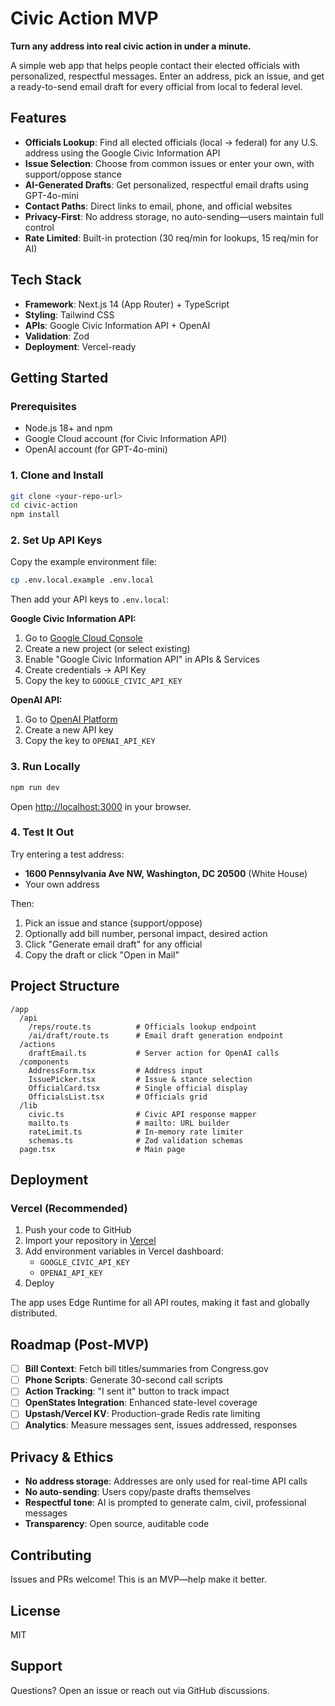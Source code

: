 # Civic Action MVP

**Turn any address into real civic action in under a minute.**

A simple web app that helps people contact their elected officials with personalized, respectful messages. Enter an address, pick an issue, and get a ready-to-send email draft for every official from local to federal level.

## Features

- **Officials Lookup**: Find all elected officials (local → federal) for any U.S. address using the Google Civic Information API
- **Issue Selection**: Choose from common issues or enter your own, with support/oppose stance
- **AI-Generated Drafts**: Get personalized, respectful email drafts using GPT-4o-mini
- **Contact Paths**: Direct links to email, phone, and official websites
- **Privacy-First**: No address storage, no auto-sending—users maintain full control
- **Rate Limited**: Built-in protection (30 req/min for lookups, 15 req/min for AI)

## Tech Stack

- **Framework**: Next.js 14 (App Router) + TypeScript
- **Styling**: Tailwind CSS
- **APIs**: Google Civic Information API + OpenAI
- **Validation**: Zod
- **Deployment**: Vercel-ready

## Getting Started

### Prerequisites

- Node.js 18+ and npm
- Google Cloud account (for Civic Information API)
- OpenAI account (for GPT-4o-mini)

### 1. Clone and Install

```bash
git clone <your-repo-url>
cd civic-action
npm install
```

### 2. Set Up API Keys

Copy the example environment file:

```bash
cp .env.local.example .env.local
```

Then add your API keys to `.env.local`:

**Google Civic Information API:**
1. Go to [Google Cloud Console](https://console.cloud.google.com/)
2. Create a new project (or select existing)
3. Enable "Google Civic Information API" in APIs & Services
4. Create credentials → API Key
5. Copy the key to `GOOGLE_CIVIC_API_KEY`

**OpenAI API:**
1. Go to [OpenAI Platform](https://platform.openai.com/api-keys)
2. Create a new API key
3. Copy the key to `OPENAI_API_KEY`

### 3. Run Locally

```bash
npm run dev
```

Open [http://localhost:3000](http://localhost:3000) in your browser.

### 4. Test It Out

Try entering a test address:
- **1600 Pennsylvania Ave NW, Washington, DC 20500** (White House)
- Your own address

Then:
1. Pick an issue and stance (support/oppose)
2. Optionally add bill number, personal impact, desired action
3. Click "Generate email draft" for any official
4. Copy the draft or click "Open in Mail"

## Project Structure

```
/app
  /api
    /reps/route.ts          # Officials lookup endpoint
    /ai/draft/route.ts      # Email draft generation endpoint
  /actions
    draftEmail.ts           # Server action for OpenAI calls
  /components
    AddressForm.tsx         # Address input
    IssuePicker.tsx         # Issue & stance selection
    OfficialCard.tsx        # Single official display
    OfficialsList.tsx       # Officials grid
  /lib
    civic.ts                # Civic API response mapper
    mailto.ts               # mailto: URL builder
    rateLimit.ts            # In-memory rate limiter
    schemas.ts              # Zod validation schemas
  page.tsx                  # Main page
```

## Deployment

### Vercel (Recommended)

1. Push your code to GitHub
2. Import your repository in [Vercel](https://vercel.com)
3. Add environment variables in Vercel dashboard:
   - `GOOGLE_CIVIC_API_KEY`
   - `OPENAI_API_KEY`
4. Deploy

The app uses Edge Runtime for all API routes, making it fast and globally distributed.

## Roadmap (Post-MVP)

- [ ] **Bill Context**: Fetch bill titles/summaries from Congress.gov
- [ ] **Phone Scripts**: Generate 30-second call scripts
- [ ] **Action Tracking**: "I sent it" button to track impact
- [ ] **OpenStates Integration**: Enhanced state-level coverage
- [ ] **Upstash/Vercel KV**: Production-grade Redis rate limiting
- [ ] **Analytics**: Measure messages sent, issues addressed, responses

## Privacy & Ethics

- **No address storage**: Addresses are only used for real-time API calls
- **No auto-sending**: Users copy/paste drafts themselves
- **Respectful tone**: AI is prompted to generate calm, civil, professional messages
- **Transparency**: Open source, auditable code

## Contributing

Issues and PRs welcome! This is an MVP—help make it better.

## License

MIT

## Support

Questions? Open an issue or reach out via GitHub discussions.
